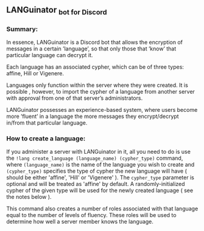 
##  LANGuinator <sub>  bot for Discord </sub>


### Summary:

<p>In essence, LANGuinator is a Discord bot that allows the encryption of messages in a certain ’language’, so that only those that ’know’ that particular language can decrypt it.</p>

<p>Each language has an associated cypher, which can be of three types: affine, Hill or Vigenere. </p>

<p>Languages only function within the server where they were created. It is possible , however, to import the cypher of a language from another server with approval from one of that server’s administrators.</p>

<p>LANGuinator possesses an experience-based system, where users become more ’fluent’ in a language the more messages they encrypt/decrypt in/from that particular language.</p> 

### How to create a language:
<p>If you administer a server with LANGuinator in it, all you need to do is use the <code>!lang create_language (language_name) (cypher_type)</code> command, where <code>(language_name)</code> is the name of the language you wish to create and <code>(cypher_type)</code> specifies the type of cypher the new language will have ( should be either 'affine', 'Hill' or 'Vigenere' ). The <code>cypher_type</code> parameter is optional and will be treated as 'affine' by default. A randomly-initialized cypher of the given type will be used for the newly created language ( see the notes below ). </p> 
<p>This command also creates a number of roles associated with that language equal to the number of levels of fluency. These roles will be used to determine how well a server member knows the language.</p>


